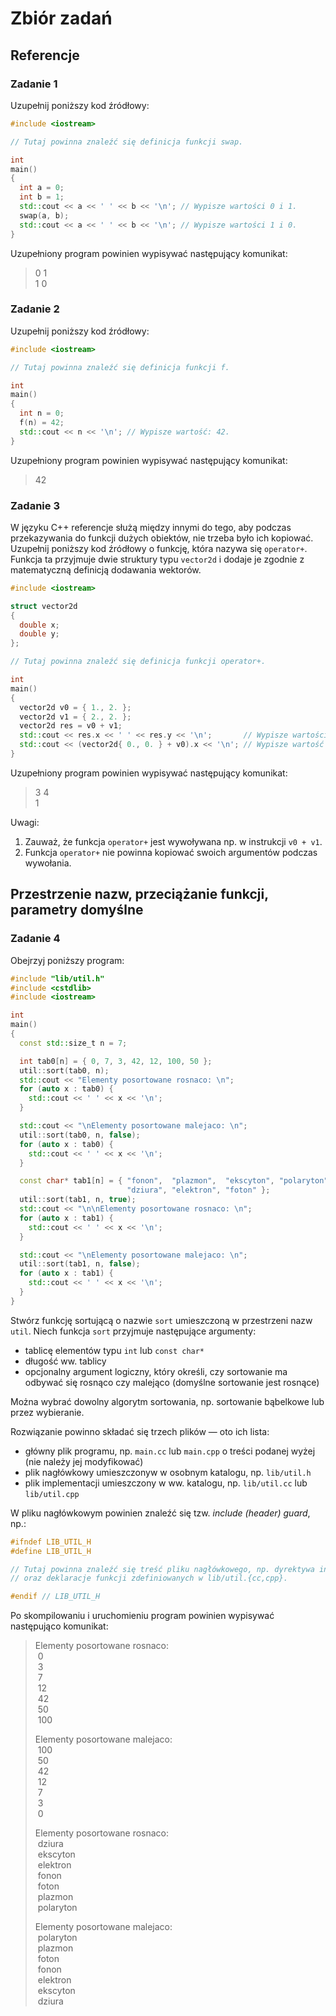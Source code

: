 # Zbiór zadań

## Referencje

### Zadanie 1

Uzupełnij poniższy kod źródłowy:
```cpp
#include <iostream>

// Tutaj powinna znaleźć się definicja funkcji swap.

int
main()
{
  int a = 0;
  int b = 1;
  std::cout << a << ' ' << b << '\n'; // Wypisze wartości 0 i 1.
  swap(a, b);
  std::cout << a << ' ' << b << '\n'; // Wypisze wartości 1 i 0.
}
```
Uzupełniony program powinien wypisywać następujący komunikat:
> 0 1  
> 1 0

### Zadanie 2

Uzupełnij poniższy kod źródłowy:
```cpp
#include <iostream>

// Tutaj powinna znaleźć się definicja funkcji f.

int
main()
{
  int n = 0;
  f(n) = 42;
  std::cout << n << '\n'; // Wypisze wartość: 42.
}
```
Uzupełniony program powinien wypisywać następujący komunikat:
> 42

### Zadanie 3

W języku C++ referencje służą między innymi do tego, aby podczas
przekazywania do funkcji dużych obiektów, nie trzeba było ich kopiować.
Uzupełnij poniższy kod źródłowy o funkcję, która nazywa się `operator+`. Funkcja
ta przyjmuje dwie struktury typu `vector2d` i dodaje je zgodnie z matematyczną
definicją dodawania wektorów.
```cpp
#include <iostream>

struct vector2d
{
  double x;
  double y;
};

// Tutaj powinna znaleźć się definicja funkcji operator+.

int
main()
{
  vector2d v0 = { 1., 2. };
  vector2d v1 = { 2., 2. };
  vector2d res = v0 + v1;
  std::cout << res.x << ' ' << res.y << '\n';       // Wypisze wartości 3 i 4.
  std::cout << (vector2d{ 0., 0. } + v0).x << '\n'; // Wypisze wartość 1.
}
```
Uzupełniony program powinien wypisywać następujący komunikat:
>3 4  
>1

Uwagi:
  1. Zauważ, że funkcja `operator+` jest wywoływana np. w instrukcji
     `v0 + v1`.
  2. Funkcja `operator+` nie powinna kopiować swoich argumentów podczas
     wywołania.

## Przestrzenie nazw, przeciążanie funkcji, parametry domyślne

### Zadanie 4

Obejrzyj poniższy program:
```cpp
#include "lib/util.h"
#include <cstdlib>
#include <iostream>

int
main()
{
  const std::size_t n = 7;

  int tab0[n] = { 0, 7, 3, 42, 12, 100, 50 };
  util::sort(tab0, n);
  std::cout << "Elementy posortowane rosnaco: \n";
  for (auto x : tab0) {
    std::cout << ' ' << x << '\n';
  }

  std::cout << "\nElementy posortowane malejaco: \n";
  util::sort(tab0, n, false);
  for (auto x : tab0) {
    std::cout << ' ' << x << '\n';
  }

  const char* tab1[n] = { "fonon",  "plazmon",  "ekscyton", "polaryton",
                          "dziura", "elektron", "foton" };
  util::sort(tab1, n, true);
  std::cout << "\n\nElementy posortowane rosnaco: \n";
  for (auto x : tab1) {
    std::cout << ' ' << x << '\n';
  }

  std::cout << "\nElementy posortowane malejaco: \n";
  util::sort(tab1, n, false);
  for (auto x : tab1) {
    std::cout << ' ' << x << '\n';
  }
}
```

Stwórz funkcję sortującą o nazwie `sort` umieszczoną w przestrzeni nazw `util`.
Niech funkcja `sort` przyjmuje następujące argumenty:
  * tablicę elementów typu `int` lub `const char*`
  * długość ww. tablicy
  * opcjonalny argument logiczny, który określi, czy sortowanie ma odbywać się
    rosnąco czy malejąco (domyślne sortowanie jest rosnące)

Można wybrać dowolny algorytm sortowania, np. sortowanie bąbelkowe lub przez
wybieranie.

Rozwiązanie powinno składać się trzech plików — oto ich lista:
  * główny plik programu, np. `main.cc` lub `main.cpp` o treści podanej wyżej
    (nie należy jej modyfikować)
  * plik nagłówkowy umieszczonyw w osobnym katalogu, np. `lib/util.h`
  * plik implementacji umieszczony w ww. katalogu, np. `lib/util.cc` lub
    `lib/util.cpp`

W pliku nagłówkowym powinien znaleźć się tzw. *include (header) guard*, np.:
```cpp
#ifndef LIB_UTIL_H
#define LIB_UTIL_H

// Tutaj powinna znaleźć się treść pliku nagłówkowego, np. dyrektywa include
// oraz deklaracje funkcji zdefiniowanych w lib/util.{cc,cpp}.

#endif // LIB_UTIL_H
```

Po skompilowaniu i uruchomieniu program powinien wypisywać następująco
komunikat:
> Elementy posortowane rosnaco:   
> &nbsp;0  
> &nbsp;3  
> &nbsp;7  
> &nbsp;12  
> &nbsp;42  
> &nbsp;50  
> &nbsp;100  
>   
> Elementy posortowane malejaco:   
> &nbsp;100  
> &nbsp;50  
> &nbsp;42  
> &nbsp;12  
> &nbsp;7  
> &nbsp;3  
> &nbsp;0  
>   
>   
> Elementy posortowane rosnaco:   
> &nbsp;dziura  
> &nbsp;ekscyton  
> &nbsp;elektron  
> &nbsp;fonon  
> &nbsp;foton  
> &nbsp;plazmon  
> &nbsp;polaryton  
>   
> Elementy posortowane malejaco:   
> &nbsp;polaryton  
> &nbsp;plazmon  
> &nbsp;foton  
> &nbsp;fonon  
> &nbsp;elektron  
> &nbsp;ekscyton  
> &nbsp;dziura
